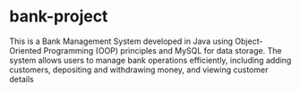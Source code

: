 # bank-project
This is a Bank Management System developed in Java using Object-Oriented Programming (OOP) principles and MySQL for data storage. The system allows users to manage bank operations efficiently, including adding customers, depositing and withdrawing money, and viewing customer details
